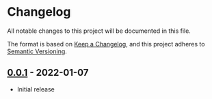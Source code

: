 # Changelog

All notable changes to this project will be documented in this file.

The format is based on [Keep a Changelog](https://keepachangelog.com/en/1.0.0/),
and this project adheres to [Semantic Versioning](https://semver.org/spec/v2.0.0.html).

## [0.0.1] - 2022-01-07

- Initial release

[0.0.1]: https://github.com/scienmind/cloud9-reloaded-theme/releases/tag/v0.0.1
